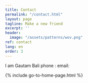 ```yaml
---
title: Contact
permalink: "/contact.html"
layout: page
tagline: Make a new friend
excerpt: ''
header:
  image: "/assets/patterns/wov.png"
ref: contact
lang: en
order: 3
---
```


I am Gautam Bali
phone :
email:

{% include go-to-home-page.html %}
